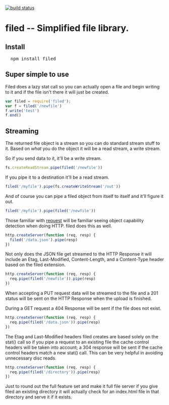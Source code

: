 [![build status](https://secure.travis-ci.org/mikeal/filed.png)](http://travis-ci.org/mikeal/filed)
# filed -- Simplified file library.

## Install

<pre>
  npm install filed
</pre>

## Super simple to use

Filed does a lazy stat call so you can actually open a file and begin writing to it and if the file isn't there it will just be created.

```javascript
var filed = require('filed');
var f = filed('/newfile')
f.write('test')
f.end()
```

## Streaming

The returned file object is a stream so you can do standard stream stuff to it. Based on *what* you do the object it will be a read stream, a write stream.

So if you send data to it, it'll be a write stream.

```javascript
fs.createReadStream.pipe(filed('/newfile'))
```

If you pipe it to a destination it'll be a read stream.

```javascript
filed('/myfile').pipe(fs.createWriteStream('/out'))
```

And of course you can pipe a filed object from itself to itself and it'll figure it out.

```javascript
filed('/myfile').pipe(filed('/newfile'))
```

Those familiar with [request](http://github.com/mikeal/request) will be familiar seeing object capability detection when doing HTTP. filed does this as well.

```javascript
http.createServer(function (req, resp) {
  filed('/data.json').pipe(resp)
})
```

Not only does the JSON file get streamed to the HTTP Response it will include an Etag, Last-Modified, Content-Length, and a Content-Type header based on the filed extension.

```javascript
http.createServer(function (req, resp) {
  req.pipe(filed('/newfile')).pipe(resp)
})
```

When accepting a PUT request data will be streamed to the file and a 201 status will be sent on the HTTP Response when the upload is finished.

During a GET request a 404 Response will be sent if the file does not exist.

```javascript
http.createServer(function (req, resp) {
  req.pipe(filed('/data.json')).pipe(resp)
})
```

The Etag and Last-Modified headers filed creates are based solely on the stat() call so if you pipe a request to an existing file the cache control headers will be taken into account; a 304 response will be sent if the cache control headers match a new stat() call. This can be very helpful in avoiding unnecessary disc reads.

```javascript
http.createServer(function (req, resp) {
  req.pipe(filed('/directory')).pipe(resp)
})
```

Just to round out the full feature set and make it full file server if you give filed an existing directory it will actually check for an index.html file in that directory and serve it if it exists.
